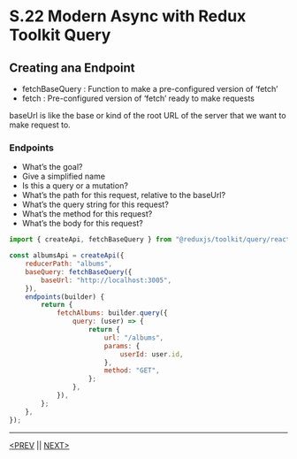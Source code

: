 # S.22 Modern Async with Redux Toolkit Query

## Creating ana Endpoint

-   fetchBaseQuery : Function to make a pre-configured version of ‘fetch’
-   fetch : Pre-configured version of ‘fetch’ ready to make requests

baseUrl is like the base or kind of the root URL of the server that we want to make request to.

### Endpoints

-   What’s the goal?
-   Give a simplified name
-   Is this a query or a mutation?
-   What’s the path for this request, relative to the baseUrl?
-   What’s the query string for this request?
-   What’s the method for this request?
-   What’s the body for this request?

```jsx
import { createApi, fetchBaseQuery } from "@reduxjs/toolkit/query/react";

const albumsApi = createApi({
	reducerPath: "albums",
	baseQuery: fetchBaseQuery({
		baseUrl: "http://localhost:3005",
	}),
	endpoints(builder) {
		return {
			fetchAlbums: builder.query({
				query: (user) => {
					return {
						url: "/albums",
						params: {
							userId: user.id,
						},
						method: "GET",
					};
				},
			}),
		};
	},
});
```

---

[<PREV](./230331.md) || [NEXT>](./230402.md)
